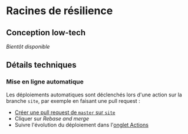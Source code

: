 # Racines de résilience

## Conception low-tech

_Bientôt disponible_

## Détails techniques

### Mise en ligne automatique

Les déploiements automatiques sont déclenchés lors d'une action sur la branche `site`, par exemple en faisant une pull request :

- [Créer une pull request de `master` sur `site`](https://github.com/Terractiva/racines-de-resilience/compare/site...master)
- Cliquer sur _Rebase and merge_
- Suivre l'évolution du déploiement dans l'[onglet Actions](https://github.com/Terractiva/racines-de-resilience/actions)
